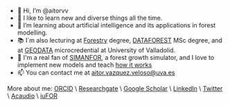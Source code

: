 - 👋 Hi, I’m @aitorvv
- 👀 I like to learn new and diverse things all the time.
- 🌱 I’m learning about artificial intelligence and its applications in forest modelling.
- 📚 I´m also lecturing at [Forestry](https://www.uva.es/export/sites/uva/2.estudios/2.03.grados/2.02.01.oferta/estudio/e73e882d-72fd-11ec-ae63-00505682371a/) degree, [DATAFOREST](https://www.uva.es/export/sites/uva/2.estudios/2.04.master/2.03.01.oferta/estudio/Master-en-Gestion-Forestal-basada-en-Ciencia-de-Datos-00002/) MSc degree, and at [GEODATA](https://github.com/GEODATA-UVa) microcredential at University of Valladolid.
- 🌳 I'm a real fan of [SIMANFOR](https://www.simanfor.es/), a forest growth simulator, and I love to implement new models and teach [how it works](https://github.com/simanfor)
- 📫 You can contact me at aitor.vazquez.veloso@uva.es

More about me:
[ORCID](https://orcid.org/0000-0003-0227-506X) \\
[Researchgate](https://www.researchgate.net/profile/Aitor_Vazquez_Veloso) \\
[Google Scholar](https://scholar.google.com/citations?user=9ALKiX0AAAAJ&hl=es&oi=ao) \\
[LinkedIn](https://www.linkedin.com/in/aitorvazquezveloso/) \\
[Twitter](https://twitter.com/aitorvv) \\
[Acaudio](https://app.acaudio.com/profile/2325) \\
[iuFOR](http://sostenible.palencia.uva.es/users/aitorvv)

<!---
aitorvv/aitorvv is a ✨ special ✨ repository because its `README.md` (this file) appears on your GitHub profile.
You can click the Preview link to take a look at your changes.
--->
